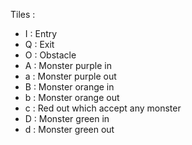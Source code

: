 Tiles :

- I : Entry
- Q : Exit
- O : Obstacle
- A : Monster purple in
- a : Monster purple out
- B : Monster orange in
- b : Monster orange out
- c : Red out which accept any monster
- D : Monster green in
- d : Monster green out